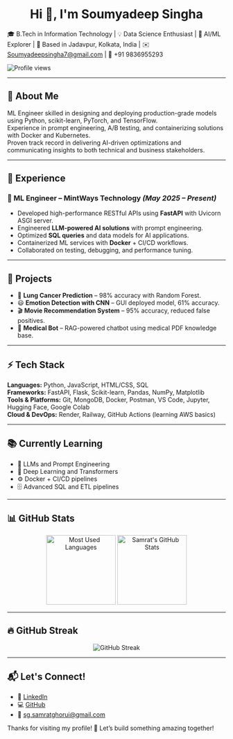 <h1 align="center">Hi 👋, I'm Soumyadeep Singha</h1>  

🎓 B.Tech in Information Technology | 💡 Data Science Enthusiast | 🔎 AI/ML Explorer | 📍 Based in Jadavpur, Kolkata, India | ✉️ Soumyadeepsingha7@gmail.com | 📱 +91 9836955293  

![Profile views](https://komarev.com/ghpvc/?username=samrat0033&label=Profile%20views&color=0e75b6&style=flat)  

---

## 🚀 About Me  
ML Engineer skilled in designing and deploying production-grade models using Python, scikit-learn, PyTorch, and TensorFlow.  
Experience in prompt engineering, A/B testing, and containerizing solutions with Docker and Kubernetes.  
Proven track record in delivering AI-driven optimizations and communicating insights to both technical and business stakeholders.  

---

## 💼 Experience  

### 🚀 ML Engineer – MintWays Technology *(May 2025 – Present)*  
- Developed high-performance RESTful APIs using **FastAPI** with Uvicorn ASGI server.  
- Engineered **LLM-powered AI solutions** with prompt engineering.  
- Optimized **SQL queries** and data models for AI applications.  
- Containerized ML services with **Docker** + CI/CD workflows.  
- Collaborated on testing, debugging, and performance tuning.  

---

## 🧩 Projects  

- 🧬 **Lung Cancer Prediction** – 98% accuracy with Random Forest.  
- 😃 **Emotion Detection with CNN** – GUI deployed model, 61% accuracy.  
- 🎬 **Movie Recommendation System** – 95% accuracy, reduced false positives.  
- 🤖 **Medical Bot** – RAG-powered chatbot using medical PDF knowledge base.  

---

## ⚡ Tech Stack  

**Languages:** Python, JavaScript, HTML/CSS, SQL  
**Frameworks:** FastAPI, Flask, Scikit-learn, Pandas, NumPy, Matplotlib  
**Tools & Platforms:** Git, MongoDB, Docker, Postman, VS Code, Jupyter, Hugging Face, Google Colab  
**Cloud & DevOps:** Render, Railway, GitHub Actions (learning AWS basics)  

---

## 📚 Currently Learning  

- 🧠 LLMs and Prompt Engineering  
- 🤖 Deep Learning and Transformers  
- ⚙️ Docker + CI/CD pipelines  
- 🗄️ Advanced SQL and ETL pipelines  

---

## 📊 GitHub Stats  

<p align="center">
  <img src="https://github-readme-stats.vercel.app/api/top-langs/?username=samrat0033&layout=compact&theme=radical" alt="Most Used Languages" height="160"/>
  <img src="https://github-readme-stats.vercel.app/api?username=samrat0033&show_icons=true&theme=radical" alt="Samrat's GitHub Stats" height="160"/>
</p>  

---

## 🔥 GitHub Streak  

<p align="center">
  <img src="https://github-readme-streak-stats.herokuapp.com/?user=samrat0033&theme=radical" alt="GitHub Streak" />
</p>  

---

## 📬 Let's Connect!  

- 💼 [LinkedIn](https://www.linkedin.com/in/samrat-ghorui)  
- 💻 [GitHub](https://github.com/samrat0033)  
- 📧 [sg.samratghorui@gmail.com](mailto:sg.samratghorui@gmail.com)  

Thanks for visiting my profile! 🚀 Let’s build something amazing together!  
